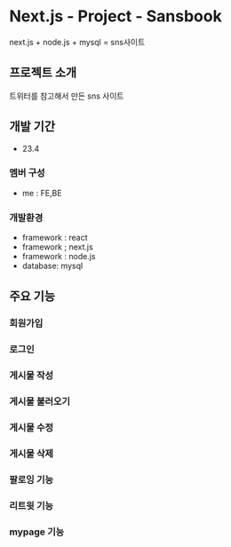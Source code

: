 # Next.js - Project - Sansbook
next.js + node.js + mysql = sns사이트

## 프로젝트 소개
트위터를 참고해서 만든 sns 사이트

## 개발 기간
* 23.4

### 멤버 구성 
- me : FE,BE

### 개발환경
- framework : react
- framework ; next.js
- framework : node.js
- database: mysql

## 주요 기능
### 회원가입
### 로그인
### 게시물 작성
### 게시물 불러오기
### 게시물 수정
### 게시물 삭제
### 팔로잉 기능
### 리트윗 기능
### mypage 기능

